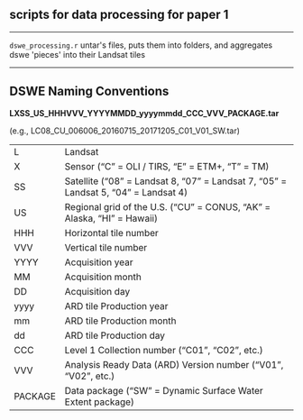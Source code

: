## scripts for data processing for paper 1

---

`dswe_processing.r` untar's files, puts them into folders, and aggregates dswe 'pieces' into their Landsat tiles

---

## DSWE Naming Conventions
**LXSS_US_HHHVVV_YYYYMMDD_yyyymmdd_CCC_VVV_PACKAGE.tar**

(e.g., LC08_CU_006006_20160715_20171205_C01_V01_SW.tar)

|   |   |
| - | ------- |
| L | Landsat |
| X | Sensor (“C” = OLI / TIRS, “E” = ETM+, “T” = TM) |
| SS | Satellite (“08” = Landsat 8, “07” = Landsat 7, “05” = Landsat 5, “04” = Landsat 4) |
| US | Regional grid of the U.S. (“CU” = CONUS, “AK” = Alaska, “HI” = Hawaii)| 
| HHH | Horizontal tile number
| VVV | Vertical tile number
| YYYY | Acquisition year
| MM | Acquisition month
| DD | Acquisition day
| yyyy | ARD tile Production year
| mm | ARD tile Production month
| dd | ARD tile Production day
| CCC | Level 1 Collection number (“C01”, “C02”, etc.)
| VVV | Analysis Ready Data (ARD) Version number (“V01”, “V02”, etc.)
| PACKAGE | Data package (“SW” = Dynamic Surface Water Extent package)
